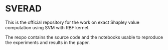 # SVERAD
This is the official repository for the work on exact Shapley value computation using SVM with RBF kernel.

The reopo contains the source code and the notebooks usable to reproduce the experiments and results in the paper.
